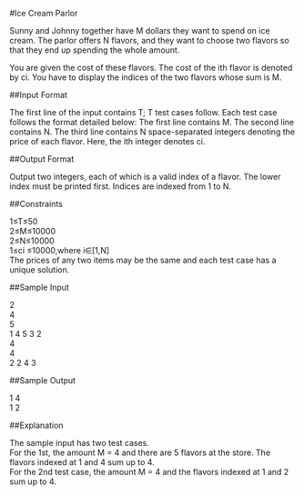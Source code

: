 #Ice Cream Parlor

Sunny and Johnny together have M dollars they want to spend on ice cream. The parlor offers N flavors, and they want to choose two flavors so that they end up spending the whole amount.

You are given the cost of these flavors. The cost of the ith flavor is denoted by ci. You have to display the indices of the two flavors whose sum is M.

##Input Format

The first line of the input contains T; T test cases follow. 
Each test case follows the format detailed below: The first line contains M. The second line contains N. The third line contains N space-separated integers denoting the price of each flavor. Here, the ith integer denotes ci.

##Output Format

Output two integers, each of which is a valid index of a flavor. The lower index must be printed first. Indices are indexed from 1 to N.

##Constraints

1≤T≤50  
2≤M≤10000  
2≤N≤10000  
1≤ci ≤10000,where i∈[1,N]  
The prices of any two items may be the same and each test case has a unique solution.  

##Sample Input

2  
4  
5  
1 4 5 3 2  
4  
4  
2 2 4 3  

##Sample Output

1 4  
1 2  

##Explanation

The sample input has two test cases.  
For the 1st, the amount M = 4 and there are 5 flavors at the store. The flavors indexed at 1 and 4 sum up to 4.  
For the 2nd test case, the amount M = 4 and the flavors indexed at 1 and 2 sum up to 4.  

